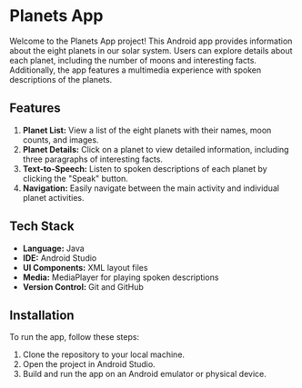 # Planets App

Welcome to the Planets App project! This Android app provides information about the eight planets in our solar system. Users can explore details about each planet, including the number of moons and interesting facts. Additionally, the app features a multimedia experience with spoken descriptions of the planets.

## Features

1. **Planet List:** View a list of the eight planets with their names, moon counts, and images.
2. **Planet Details:** Click on a planet to view detailed information, including three paragraphs of interesting facts.
3. **Text-to-Speech:** Listen to spoken descriptions of each planet by clicking the "Speak" button.
4. **Navigation:** Easily navigate between the main activity and individual planet activities.

## Tech Stack

- **Language:** Java
- **IDE:** Android Studio
- **UI Components:** XML layout files
- **Media:** MediaPlayer for playing spoken descriptions
- **Version Control:** Git and GitHub

## Installation

To run the app, follow these steps:

1. Clone the repository to your local machine.
2. Open the project in Android Studio.
3. Build and run the app on an Android emulator or physical device.
